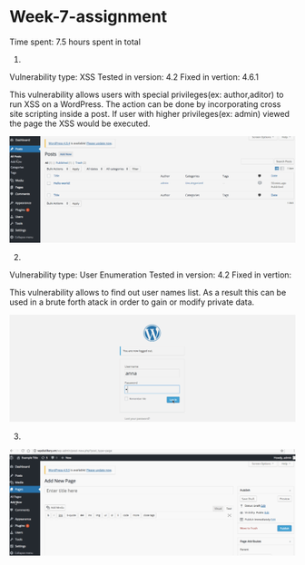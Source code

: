 # Week-7-assignment
Time spent: 7.5 hours spent in total


1.
Vulnerability type: XSS 
Tested in version: 4.2
Fixed in vertion: 4.6.1

This vulnerability allows users with special privileges(ex: author,aditor) to run XSS on a WordPress. The action can be done by incorporating cross site scripting inside a post. If user with higher privileges(ex: admin) viewed the page the XSS would be executed.

<img src='exploit1.gif' title='exploit1' width='' alt='' />


2.
Vulnerability type: User Enumeration 
Tested in version: 4.2
Fixed in vertion: 

This vulnerability allows to find out user names list. As a result this can be used in a brute forth atack in order to gain or modify private data.

<img src='exploit2.gif' title='exploit2' width='' alt='' />

3.

<img src='exploit3.gif' title='exploit3' width='' alt='' />

